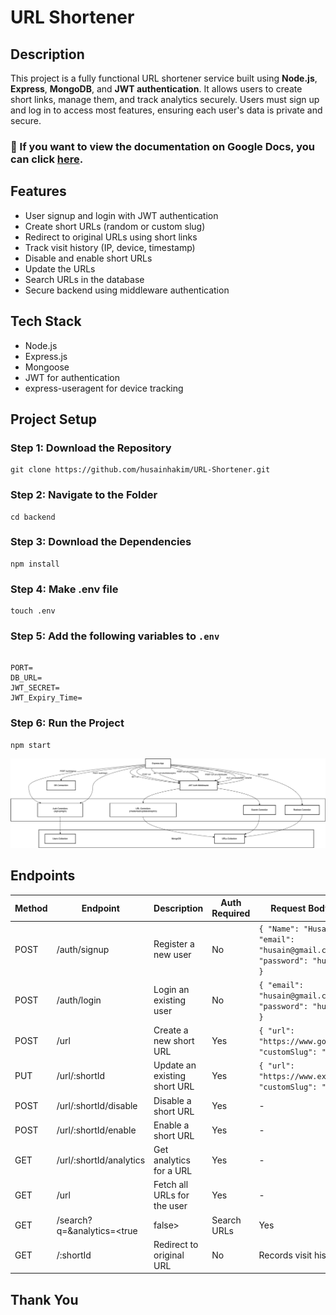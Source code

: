 <h1>URL Shortener</h1>

<h2>Description</h2>
<p>
This project is a fully functional URL shortener service built using <b>Node.js</b>, <b>Express</b>, <b>MongoDB</b>, and <b>JWT authentication</b>.  
It allows users to create short links, manage them, and track analytics securely.  
Users must sign up and log in to access most features, ensuring each user's data is private and secure.
</p>

<h3><b>
📄 If you want to view the documentation on Google Docs, you can click <a href="https://docs.google.com/document/d/1cc1gW_QO2sfVe7tN0NbxcEdrXDNactshy4GMEYIvUrM/edit?usp=sharing" target="_blank">here</a>.
</h3></b>

<h2>Features</h2>
<ul>
  <li>User signup and login with JWT authentication</li>
  <li>Create short URLs (random or custom slug)</li>
  <li>Redirect to original URLs using short links</li>
  <li>Track visit history (IP, device, timestamp)</li>
  <li>Disable and enable short URLs</li>
  <li>Update the URLs</li>
  <li>Search URLs in the database</li>
  <li>Secure backend using middleware authentication</li>
</ul>

<h2>Tech Stack</h2>
<ul>
  <li>Node.js</li>
  <li>Express.js</li>
  <li>Mongoose</li>
  <li>JWT for authentication</li>
  <li>express-useragent for device tracking</li>
</ul>

<h2>Project Setup</h2>

<h3>Step 1: Download the Repository</h3>
<pre><code>git clone https://github.com/husainhakim/URL-Shortener.git</code></pre>

<h3>Step 2: Navigate to the Folder</h3>
<pre><code>cd backend</code></pre>

<h3>Step 3: Download the Dependencies</h3>
<pre><code>npm install</code></pre>

<h3>Step 4: Make .env file</h3>
<pre><code>touch .env</code></pre>

<h3>Step 5: Add the following variables to <code>.env</code></h3>
<pre><code>
PORT=
DB_URL= 
JWT_SECRET=
JWT_Expiry_Time=
</code></pre>

<h3>Step 6: Run the Project</h3>
<pre><code>npm start</code></pre>

<p align="center">
  <img src="URL_Shortener_Diagram.png" alt="URL Shortener Diagram" width="900">
</p>
<h2>Endpoints</h2>

| Method | Endpoint | Description | Auth Required | Request Body / Notes |
|--------|---------|-------------|---------------|--------------------|
| POST   | /auth/signup | Register a new user | No | `{ "Name": "Husain Hakim", "email": "husain@gmail.com", "password": "husain@1234" }` |
| POST   | /auth/login  | Login an existing user | No | `{ "email": "husain@gmail.com", "password": "husain@1234" }` |
| POST   | /url         | Create a new short URL | Yes | `{ "url": "https://www.google.com", "customSlug": "google" }` |
| PUT    | /url/:shortId | Update an existing short URL | Yes | `{ "url": "https://www.example.com", "customSlug": "newslug" }` |
| POST   | /url/:shortId/disable | Disable a short URL | Yes | - |
| POST   | /url/:shortId/enable  | Enable a short URL | Yes | - |
| GET    | /url/:shortId/analytics | Get analytics for a URL | Yes | - |
| GET    | /url        | Fetch all URLs for the user | Yes | - |
| GET    | /search?q=<query>&analytics=<true|false> | Search URLs | Yes | - |
| GET    | /:shortId   | Redirect to original URL | No | Records visit history |
<h2>Thank You</h2>
